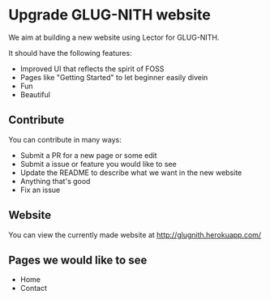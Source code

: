 # Upgrade GLUG-NITH website

We aim at building a new website using Lector for GLUG-NITH.

It should have the following features:

- Improved UI that reflects the spirit of FOSS
- Pages like "Getting Started" to let beginner easily divein
- Fun
- Beautiful

## Contribute

You can contribute in many ways:

- Submit a PR for a new page or some edit
- Submit a issue or feature you would like to see
- Update the README to describe what we want in the new website
- Anything that's good
- Fix an issue

## Website

You can view the currently made website at http://glugnith.herokuapp.com/

## Pages we would like to see

- Home
- Contact